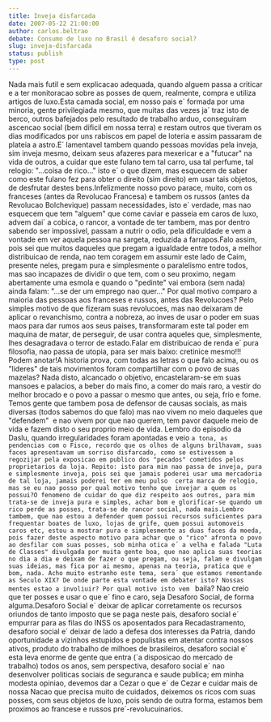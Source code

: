 ```yaml
---
title: Inveja disfarcada
date: 2007-05-22 21:00:00
author: carlos.beltrao
debate: Consumo de luxo no Brasil é desaforo social?
slug: inveja-disfarcada
status: publish 
type: post
---
```


Nada mais futil e sem explicacao adequada, quando alguem passa a criticar e a ter monitoracao sobre as posses de quem, realmente, compra e utiliza artigos de luxo.Esta camada social, em nosso pais e´ formada por uma minoria, gente privilegiada mesmo, que muitas das vezes ja´ traz isto de berco, outros bafejados pelo resultado de trabalho arduo, conseguiram ascencao social (bem dificil em nossa terra) e restam outros que tiveram os dias modificados por uns rabiscos em papel de loteria e assim passaram de plateia a astro.E´ lamentavel tambem quando pessoas movidas pela inveja, sim inveja mesmo, deixam seus afazeres para mexericar e a "futucar" na vida de outros, a cuidar que este fulano tem tal carro, usa tal perfume, tal relogio: "...coisa de rico..." isto e´ o que dizem, mas esquecem de saber como este fulano fez para obter o direito (sim direito) em usar tais objetos, de desfrutar destes bens.Infelizmente nosso povo parace, muito, com os franceses (antes da Revolucao Francesa) e tambem os russos (antes da Revolucao Bolchevique) passam necessidades, isto e´ verdade, mas nao esquecem que tem "alguem" que come caviar e passeia em caros de luxo, advem dai´ a cobica, o rancor, a vontade de ter tambem, mas por dentro sabendo ser impossivel, passam a nutrir o odio, pela dificuldade e vem a vontade em ver aquela pessoa na sargeta, reduzida a farrapos.Falo assim, pois sei que muitos daqueles que pregam a igualdade entre todos, a melhor distribuicao de renda, nao tem coragem em assumir este lado de Caim, presente neles, pregam pura e simplesmente o paralelismo entre todos, mas sao incapazes de dividir o que tem, com o seu proximo, negam abertamente uma esmola e quando o "pedinte" vai embora (sem nada) ainda falam: "...se der um emprego nao quer..." Por qual motivo comparo a maioria das pessoas aos franceses e russos, antes das Revolucoes? Pelo simples motivo de que fizeram suas revolucoes, mas nao deixaram de aplicar o revanchismo, contra a nobreza, ao inves de usar o poder em suas maos para dar rumos aos seus paises, transformaram este tal poder em maquina de matar, de perseguir, de usar contra aqueles que, simplesmente, lhes desagradava o terror de estado.Falar em distribuicao de renda e´ pura filosofia, nao passa de utopia, para ser mais baixo: cretinice mesmo!!! Podem anotar!A historia prova, com todas as letras o que falo acima, ou os "lideres" de tais movimentos foram compartilhar com o povo de suas mazelas? Nada disto, alcancado o objetivo, encastelaram-se em suas mansoes e palacios, a beber do mais fino, a comer do mais raro, a vestir do melhor brocado e o povo a passar o mesmo que antes, ou seja, frio e fome. Temos gente que tambem posa de defensor de causas sociais, as mais diversas (todos sabemos do que falo) mas nao vivem no meio daqueles que "defendem"  e nao vivem por que nao querem, tem pavor daquele meio de vida e fazem disto o seu proprio meio de vida. Lembro do episodio da Daslu, quando irregularidades foram apontadas e veio `a tona, as pendencias com o Fisco, recordo que os olhos de alguns brilhavam, suas faces apresentavam um sorriso disfarcado, como se estivessem a regozijar pela exposicao em publico dos "pecados" cometidos pelos proprietarios da loja. Repito: isto para mim nao passa de inveja, pura e simplesmente inveja, pois sei que jamais poderei usar uma mercadoria de tal loja, jamais poderei ter em meu pulso  certa marca de relogio, mas se eu nao posso por qual motivo tenho que invejar a quem os possui?O fenomeno de cuidar do que diz respeito aos outros, para mim trata-se de inveja pura e simples, achar bom e glorificar-se quando um rico perde as posses, trata-se de rancor social, nada mais.Lembro tambem, que nao estou a defender quem possui recursos suficientes para frequentar boates de luxo, lojas de grife, quem possui automoveis caros etc, estou a mostrar pura e simplesmente as duas faces da moeda, pois fazer deste aspecto motivo para achar que o "rico" afronta o povo ao desfilar com suas posses, sob minha otica e´ a velha e falada "Luta de Classes" divulgada por muita gente boa, que nao aplica suas teorias no dia a dia e deixam de fazer o que pregam, ou seja, falam e divulgam suas ideias, mas fica por ai mesmo, apenas na teoria, pratica que e´ bom, nada. Acho muito estranho este tema, sera´ que estamos remontando as Seculo XIX? De onde parte esta vontade em debater isto? Nossas mentes estao a involiuir? Por qual motivo isto vem ` baila? Nao creio que ter posses e usar o que e´ fino e caro, seja Desaforo Social, de forma alguma.Desaforo Social e´ deixar de aplicar corretamente os recursos oriundos de tanto imposto que se paga neste pais, desaforo social e´ empurrar para as filas do INSS os aposentados para Recadastramento, desaforo social e´ deixar de lado a defesa dos interesses da Patria, dando oportunidade a vizinhos estupidos e populistas em atentar contra nossos ativos, produto do trabalho de milhoes de brasileiros, desaforo social e´ esta leva enorme de gente que entra (`a disposicao do mercado de trabalho) todos os anos, sem perspectiva, desaforo social e´ nao desenvolver politicas sociais de seguranca e saude publica; em minha modesta opiniao, devemos dar a Cezar o que e´ de Cezar e cuidar mais de nossa Nacao que precisa muito de cuidados, deixemos os ricos com suas posses, com seus objetos de luxo, pois sendo de outra forma, estamos bem proximos ao francese e russos pre´-revolucuinarios.
